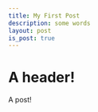 ```yaml
---
title: My First Post
description: some words
layout: post
is_post: true
---
```


# A header!

A post!
